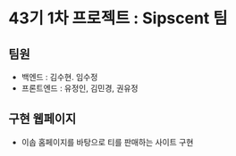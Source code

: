 # 43기 1차 프로젝트 : Sipscent 팀

## 팀원

- 백엔드 : 김수현. 임수정
- 프론트엔드 : 유정인, 김민경, 권유정

## 구현 웹페이지

- 이솝 홈페이지를 바탕으로 티를 판매하는 사이트 구현
